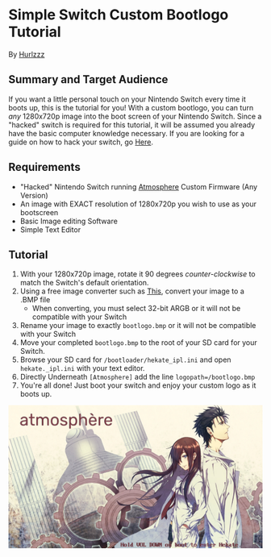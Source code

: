 # Simple Switch Custom Bootlogo Tutorial #
By [Hurlzzz](https://github.com/Hurlzzz "To my profile")

## Summary and Target Audience ##
If you want a little personal touch on your Nintendo Switch every time it boots up, this is the tutorial for you! With a custom bootlogo, you can turn *any* 1280x720p image into the boot screen of your Nintendo Switch. Since a "hacked" switch is required for this tutorial, it will be assumed you already have the basic computer knowledge necessary. If you are looking for a guide on how to hack your switch, go [Here](https://switch.homebrew.guide/).

## Requirements ##
- "Hacked" Nintendo Switch running [Atmosphere](https://github.com/Atmosphere-NX/Atmosphere/releases) Custom Firmware (Any Version)
- An image with EXACT resolution of 1280x720p you wish to use as your bootscreen
- Basic Image editing Software
- Simple Text Editor

## Tutorial ##

1. With your 1280x720p image, rotate it 90 degrees *counter-clockwise* to match the Switch's default orientation.
2. Using a free image converter such as [This](https://online-converting.com/image/convert2bmp/), convert your image to a .BMP file
    - When converting, you must select 32-bit ARGB or it will not be compatible with your Switch
3. Rename your image to exactly `bootlogo.bmp` or it will not be compatible with your Switch
4. Move your completed `bootlogo.bmp` to the root of your SD card for your Switch.
5. Browse your SD card for `/bootloader/hekate_ipl.ini` and open `hekate._ipl.ini` with your text editor.
6. Directly Underneath `[Atmosphere]` add the line `logopath=/bootlogo.bmp`
7. You're all done! Just boot your switch and enjoy your custom logo as it boots up.


![Bootlogo](bootlogo.bmp)

